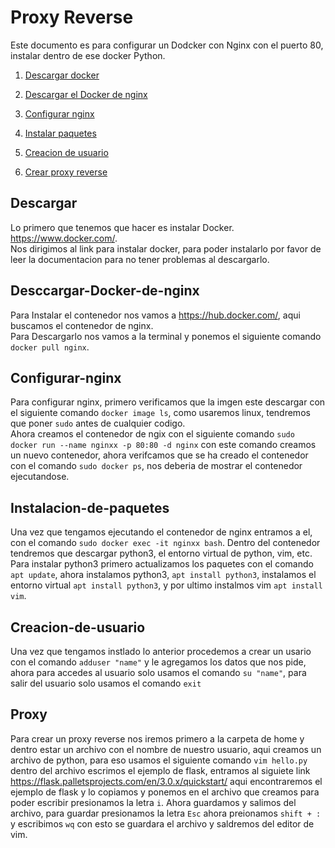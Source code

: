 # Proxy Reverse 
Este documento es para configurar un Dodcker con Nginx con el puerto 80, instalar dentro de ese docker Python.

1. [Descargar docker](#Descargar)

2. [Descargar el Docker de nginx](#Desccargar-Docker-de-nginx)

3. [Configurar nginx](#Configurar-nginx)

4. [Instalar paquetes](#Instalacion-de-paquetes)
5. [Creacion de usuario](#Crear-de-usuario)
6. [Crear proxy reverse](#Proxy)

## Descargar
Lo primero que tenemos que hacer es instalar Docker.
https://www.docker.com/.  
Nos dirigimos al link para instalar docker, para poder instalarlo por favor de leer la documentacion para no tener problemas al descargarlo.

## Desccargar-Docker-de-nginx
Para Instalar el contenedor nos vamos a https://hub.docker.com/, aqui buscamos el contenedor de nginx.  
Para Descargarlo nos vamos a la terminal y ponemos el siguiente comando `docker pull nginx`.  

## Configurar-nginx
Para configurar nginx, primero verificamos que la imgen este descargar con el siguiente comando `docker image ls`, como usaremos linux, tendremos que poner `sudo` antes de cualquier codigo.  
Ahora creamos el contenedor de ngix con el siguiente comando `sudo docker run --name nginxx -p 80:80 -d nginx` con este comando creamos un nuevo contenedor, ahora verifcamos que se ha creado el contenedor con el comando `sudo docker ps`, nos deberia de mostrar el contenedor ejecutandose.

## Instalacion-de-paquetes
Una vez que tengamos ejecutando el contenedor de nginx entramos a el, con el comando `sudo docker exec -it nginxx bash`. Dentro del contenedor tendremos que descargar python3, el entorno virtual de python, vim, etc.  
Para instalar python3 primero actualizamos los paquetes con el comando `apt update`, ahora instalamos python3, `apt install python3`, instalamos el entorno virtual `apt install python3`, y por ultimo instalmos vim `apt install vim`.  

## Creacion-de-usuario
Una vez que tengamos instlado lo anterior procedemos a crear un usario con el comando `adduser "name"` y le agregamos los datos que nos pide, ahora para accedes al usuario solo usamos el comando `su "name"`, para salir del usuario solo usamos el comando `exit`

## Proxy
Para crear un proxy reverse nos iremos primero a la carpeta de home y dentro estar un archivo con el nombre de nuestro usuario, aqui creamos un archivo de python, para eso usamos el siguiente comando `vim hello.py` dentro del archivo escrimos el ejemplo de flask, entramos al siguiete link https://flask.palletsprojects.com/en/3.0.x/quickstart/  aqui encontraremos el ejemplo de flask y lo copiamos y ponemos en el archivo que creamos para poder escribir presionamos la letra `i`. Ahora guardamos y salimos del archivo, para guardar presionamos la letra `Esc` ahora preionamos `shift + :` y escribimos `wq` con esto se guardara el archivo y saldremos del editor de vim.  
